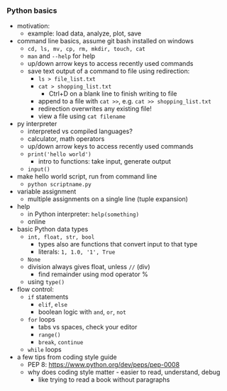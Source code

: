 ### Python basics

- motivation:
    - example: load data, analyze, plot, save
- command line basics, assume git bash installed on windows
    - `cd, ls, mv, cp, rm, mkdir, touch, cat`
    - `man` and `--help` for help
    - up/down arrow keys to access recently used commands
    - save text output of a command to file using redirection:
        - `ls > file_list.txt`
        - `cat > shopping_list.txt`
            - Ctrl+D on a blank line to finish writing to file
        - append to a file with `cat >>`, e.g. `cat >> shopping_list.txt`
        - redirection overwrites any existing file!
        - view a file using `cat filename`
- py interpreter
    - interpreted vs compiled languages?
    - calculator, math operators
    - up/down arrow keys to access recently used commands
    - `print('hello world')`
        - intro to functions: take input, generate output
    - `input()`
- make hello world script, run from command line
    - `python scriptname.py`
- variable assignment
    - multiple assignments on a single line (tuple expansion)
- help
    - in Python interpreter: `help(something)`
    - online
- basic Python data types
    - `int, float, str, bool`
        - types also are functions that convert input to that type
        - literals: `1, 1.0, '1', True`
    - `None`
    - division always gives float, unless `//` (div)
        - find remainder using mod operator %
    - using `type()`
- flow control:
    - `if` statements
        - `elif`, `else`
        - boolean logic with `and`, `or`, `not`
    - `for` loops
        - tabs vs spaces, check your editor
        - `range()`
        - `break`, `continue`
    - `while` loops
- a few tips from coding style guide
    - PEP 8: <https://www.python.org/dev/peps/pep-0008>
    - why does coding style matter - easier to read, understand, debug
        - like trying to read a book without paragraphs
